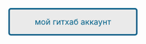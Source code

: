 <style>
.button_1670292112309 {
    display: inline-block !important;
    text-decoration: none !important;
    background-color: #eaeaea !important;
    color: #006089 !important;
    border: 3px solid #006089 !important;
    border-radius: 5px !important;
    font-size: 16px !important;
    padding: 15px 50px !important; 
    transition: all 0.8s ease !important;
}
.button_1670292112309:hover{
    text-decoration: none !important; 
    background-color: #006089 !important;
    color: #ffeded !important;
    border-color: #006089 !important;
}
</style>
<a href="https://www.youtube.com/watch?v=QmpzCIZ3Xrg" class="button_1670292112309" target="_blank">
  мой гитхаб аккаунт
</a>
